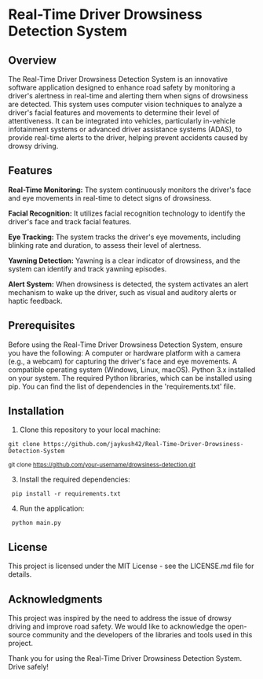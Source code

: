 # **Real-Time Driver Drowsiness Detection System**

## Overview
The Real-Time Driver Drowsiness Detection System is an innovative software application designed to enhance road safety by monitoring a driver's alertness in real-time and alerting them when signs of drowsiness are detected. This system uses computer vision techniques to analyze a driver's facial features and movements to determine their level of attentiveness. It can be integrated into vehicles, particularly in-vehicle infotainment systems or advanced driver assistance systems (ADAS), to provide real-time alerts to the driver, helping prevent accidents caused by drowsy driving.

## Features
**Real-Time Monitoring:** The system continuously monitors the driver's face and eye movements in real-time to detect signs of drowsiness.

**Facial Recognition:** It utilizes facial recognition technology to identify the driver's face and track facial features.

**Eye Tracking:** The system tracks the driver's eye movements, including blinking rate and duration, to assess their level of alertness.

**Yawning Detection:** Yawning is a clear indicator of drowsiness, and the system can identify and track yawning episodes.

**Alert System:** When drowsiness is detected, the system activates an alert mechanism to wake up the driver, such as visual and auditory alerts or haptic feedback.


## Prerequisites
Before using the Real-Time Driver Drowsiness Detection System, ensure you have the following:
A computer or hardware platform with a camera (e.g., a webcam) for capturing the driver's face and eye movements.
A compatible operating system (Windows, Linux, macOS).
Python 3.x installed on your system.
The required Python libraries, which can be installed using pip. You can find the list of dependencies in the 'requirements.txt' file.

## Installation
1. Clone this repository to your local machine:
```
git clone https://github.com/jaykush42/Real-Time-Driver-Drowsiness-Detection-System
```
<sub> git clone https://github.com/your-username/drowsiness-detection.git </sub>

3. Install the required dependencies:
```
 pip install -r requirements.txt
```

4. Run the application:
```
 python main.py 
```

## License
This project is licensed under the MIT License - see the LICENSE.md file for details.

## Acknowledgments
This project was inspired by the need to address the issue of drowsy driving and improve road safety. We would like to acknowledge the open-source community and the developers of the libraries and tools used in this project.

Thank you for using the Real-Time Driver Drowsiness Detection System. Drive safely!
